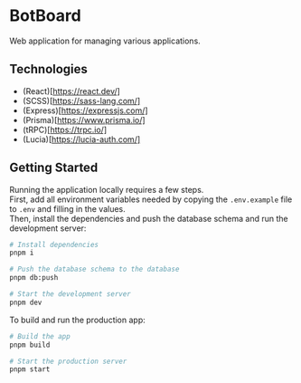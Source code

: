 # BotBoard

Web application for managing various applications.

## Technologies
- (React)[https://react.dev/]
- (SCSS)[https://sass-lang.com/]
- (Express)[https://expressjs.com/]
- (Prisma)[https://www.prisma.io/]
- (tRPC)[https://trpc.io/]
- (Lucia)[https://lucia-auth.com/]

## Getting Started
Running the application locally requires a few steps. \
First, add all environment variables needed by copying the `.env.example` file to `.env` and filling in the values. \
Then, install the dependencies and push the database schema and run the development server:
```bash
# Install dependencies
pnpm i

# Push the database schema to the database
pnpm db:push

# Start the development server
pnpm dev
```

To build and run the production app:
```bash
# Build the app
pnpm build

# Start the production server
pnpm start
```